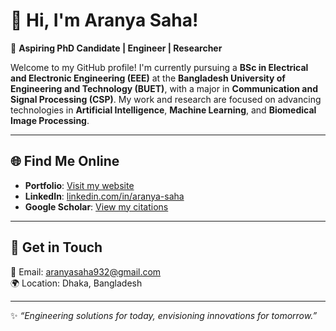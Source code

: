 # 👋 Hi, I'm Aranya Saha!

🚀 **Aspiring PhD Candidate | Engineer | Researcher**

Welcome to my GitHub profile! I'm currently pursuing a **BSc in Electrical and Electronic Engineering (EEE)** at the **Bangladesh University of Engineering and Technology (BUET)**, with a major in **Communication and Signal Processing (CSP)**. My work and research are focused on advancing technologies in **Artificial Intelligence**, **Machine Learning**, and **Biomedical Image Processing**.

---

## 🌐 **Find Me Online**
- **Portfolio**: [Visit my website](https://thisisaranya.github.io/AranyaSaha/)  
- **LinkedIn**: [linkedin.com/in/aranya-saha](https://www.linkedin.com/in/aranya-saha)  
- **Google Scholar**: [View my citations](https://scholar.google.com/citations?user=DJUPchAAAAAJ&hl=en)  

---

## 💌 **Get in Touch**
📧 Email: [aranyasaha932@gmail.com](mailto:aranyasaha932@gmail.com)  
🌍 Location: Dhaka, Bangladesh  

---

✨ *“Engineering solutions for today, envisioning innovations for tomorrow.”*  
